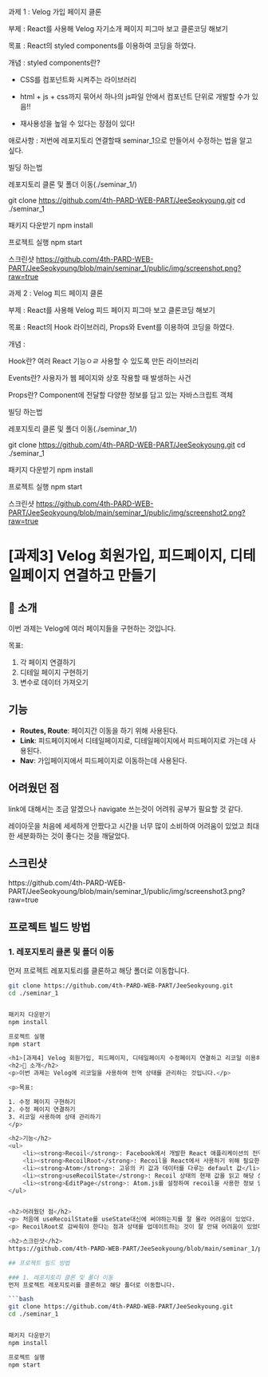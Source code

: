 과제 1 : Velog 가입 페이지 클론

부제 : React를 사용해 Velog 자기소개 페이지 피그마 보고 클론코딩 해보기

목표 : React의 styled components를 이용하여 코딩을 하였다.

개념 : styled components란?
- CSS를 컴포넌트화 시켜주는 라이브러리

- html + js + css까지 묶어서 하나의 js파일 안에서 컴포넌트 단위로 개발할 수가 있음!!

- 재사용성을 높일 수 있다는 장점이 있다!

애로사항 : 저번에 레포지토리 연결할때 seminar_1으로 만들어서 수정하는 법을 알고 싶다.

빌딩 하는법

레포지토리 클론 및 폴더 이동(./seminar_1/)

git clone https://github.com/4th-PARD-WEB-PART/JeeSeokyoung.git
cd ./seminar_1

패키지 다운받기
npm install

프로젝트 실행
npm start

스크린샷
https://github.com/4th-PARD-WEB-PART/JeeSeokyoung/blob/main/seminar_1/public/img/screenshot.png?raw=true

과제 2 : Velog 피드 페이지 클론

부제 : React를 사용해 Velog 피드 페이지 피그마 보고 클론코딩 해보기

목표 : React의 Hook 라이브러리, Props와 Event를 이용하여 코딩을 하였다.

개념 : 

Hook란?
여러 React 기능ㅇㄹ 사용할 수 있도록 만든 라이브러리

Events란?
사용자가 웹 페이지와 상호 작용할 때 발생하는 사건

Props란?
Component에 전달할 다양한 정보를 담고 있는 자바스크립트 객체

빌딩 하는법

레포지토리 클론 및 폴더 이동(./seminar_1/)

git clone https://github.com/4th-PARD-WEB-PART/JeeSeokyoung.git
cd ./seminar_1

패키지 다운받기
npm install

프로젝트 실행
npm start

스크린샷
https://github.com/4th-PARD-WEB-PART/JeeSeokyoung/blob/main/seminar_1/public/img/screenshot2.png?raw=true

<h1>[과제3] Velog 회원가입, 피드페이지, 디테일페이지 연결하고 만들기</h1>
<h2>📖 소개</h2>
<p>이번 과제는 Velog에 여러 페이지들을 구현하는 것입니다.</p>

<p>목표: 

1. 각 페이지 연결하기
2. 디테일 페이지 구현하기
3. 변수로 데이터 가져오기
</p>

<h2>기능</h2>
<ul>
    <li><strong>Routes, Route</strong>: 페이지간 이동을 하기 위해 사용된다.</li>
    <li><strong>Link</strong>: 피드페이지에서 디테일페이지로, 디테일페이지에서 피드페이지로 가는데 사용된다.</li>
    <li><strong>Nav</strong>: 가입페이지에서 피드페이지로 이동하는데 사용된다.</li>
</ul>


<h2>어려웠던 점</h2>
<p> link에 대해서는 조금 알겠으나 navigate 쓰는것이 어려워 공부가 필요할 것 같다.
<p> 레이아웃을 처음에 세세하게 안짰다고 시간을 너무 많이 소비하여 어려움이 있었고 최대한 세분화하는 것이 좋다는 것을 깨달았다.

<h2>스크린샷</h2>
https://github.com/4th-PARD-WEB-PART/JeeSeokyoung/blob/main/seminar_1/public/img/screenshot3.png?raw=true

## 프로젝트 빌드 방법

### 1. 레포지토리 클론 및 폴더 이동
먼저 프로젝트 레포지토리를 클론하고 해당 폴더로 이동합니다.

```bash
git clone https://github.com/4th-PARD-WEB-PART/JeeSeokyoung.git
cd ./seminar_1


패키지 다운받기
npm install

프로젝트 실행
npm start

<h1>[과제4] Velog 회원가입, 피드페이지, 디테일페이지 수정페이지 연결하고 리코일 이용하여 정보 없데이트 하기</h1>
<h2>📖 소개</h2>
<p>이번 과제는 Velog에 리코일을 사용하여 전역 상태를 관리하는 것입니다.</p>

<p>목표: 

1. 수정 페이지 구현하기
2. 수정 페이지 연결하기
3. 리코일 사용하여 상태 관리하기
</p>

<h2>기능</h2>
<ul>
    <li><strong>Recoil</strong>: Facebook에서 개발한 React 애플리케이션의 전역 상태 관리 라이브러리</li>
    <li><strong>RecoilRoot</strong>: Recoil을 React에서 사용하기 위해 필요한 context를 제공하는 React 컴포넌트</li>
    <li><strong>Atom</strong>: 고유의 키 값과 데이터를 다루는 default 값</li>
    <li><strong>useRecoilState</strong>: Recoil 상태의 현재 값을 읽고 해당 상태를 업데이트하는 데 사용</li>
    <li><strong>EditPage</strong>: Atom.js를 설정하여 recoil을 사용한 정보 업데이트를 하였다.</li>
</ul>


<h2>어려웠던 점</h2>
<p> 처음에 useRecoilState를 useState대신에 써야하는지를 잘 몰라 어려움이 있었다.
<p> RecoilRoot로 감싸줘야 한다는 점과 상태를 업데이트하는 것이 잘 안돼 어려움이 있었다.

<h2>스크린샷</h2>
https://github.com/4th-PARD-WEB-PART/JeeSeokyoung/blob/main/seminar_1/public/img/screenshot4.png?raw=true

## 프로젝트 빌드 방법

### 1. 레포지토리 클론 및 폴더 이동
먼저 프로젝트 레포지토리를 클론하고 해당 폴더로 이동합니다.

```bash
git clone https://github.com/4th-PARD-WEB-PART/JeeSeokyoung.git
cd ./seminar_1


패키지 다운받기
npm install

프로젝트 실행
npm start